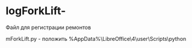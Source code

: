 # logForkLift-
Файл для регистрации ремонтов

mForkLift.py - положить  %AppData%\LibreOffice\4\user\Scripts\python